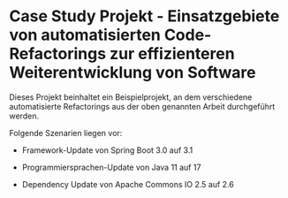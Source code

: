 # Case Study Projekt - Einsatzgebiete von automatisierten Code-Refactorings zur effizienteren Weiterentwicklung von Software

Dieses Projekt beinhaltet ein Beispielprojekt, an dem verschiedene automatisierte Refactorings aus der oben genannten Arbeit durchgeführt werden.

Folgende Szenarien liegen vor:

- Framework-Update von Spring Boot 3.0 auf 3.1

- Programmiersprachen-Update von Java 11 auf 17

- Dependency Update von Apache Commons IO 2.5 auf 2.6





